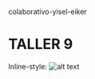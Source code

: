 colaborativo-yisel-eiker

# TALLER 9







Inline-style: 
![alt text](https://github.com/yiselgu/colaborativo-yisel-eiker/blob/yiselgu/imagenes/FENIX.png "Logo Title Text 1")


